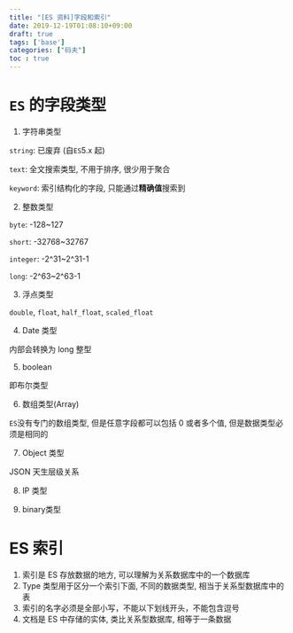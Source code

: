```yaml
---
title: "[ES 资料]字段和索引"
date: 2019-12-19T01:08:10+09:00
draft: true
tags: ['base']
categories: ["码夫"]  
toc : true
---
```


#  `ES` 的字段类型 

1. 字符串类型 

`string`: 已废弃 (自`ES`5.x 起)

`text`: 全文搜索类型, 不用于排序, 很少用于聚合

`keyword`: 索引结构化的字段, 只能通过**精确值**搜索到



2. 整数类型

`byte`: -128~127

`short`: -32768~32767

`integer`: -2^31~2^31-1

`long`: -2^63~2^63-1

<!--more-->

3. 浮点类型

`double`, `float`, `half_float`, `scaled_float`



4. Date 类型

内部会转换为 long 整型

5. boolean

即布尔类型

6. 数组类型(Array)

`ES`没有专门的数组类型, 但是任意字段都可以包括 0 或者多个值, 但是数据类型必须是相同的

7. Object 类型

JSON 天生层级关系

8. IP 类型

9. binary类型



# ES 索引

1. 索引是 ES 存放数据的地方, 可以理解为关系数据库中的一个数据库
2. Type 类型用于区分一个索引下面, 不同的数据类型, 相当于关系型数据库中的表
3. 索引的名字必须是全部小写，不能以下划线开头，不能包含逗号
4. 文档是 ES 中存储的实体, 类比关系型数据库, 相等于一条数据